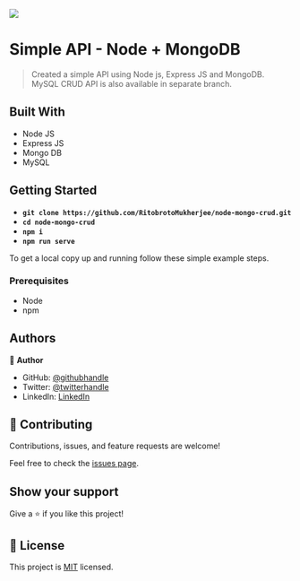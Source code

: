 ![](https://img.shields.io/badge/Ritobroto-Mukherjee-blueviolet?labelColor=yellow)

# Simple API - Node + MongoDB

> Created a simple API using Node js, Express JS and MongoDB. MySQL CRUD API is also available in separate branch.


## Built With

- Node JS
- Express JS
- Mongo DB
- MySQL


## Getting Started

- **`git clone https://github.com/RitobrotoMukherjee/node-mongo-crud.git`**
- **`cd node-mongo-crud`**
- **`npm i`**
- **`npm run serve`**

To get a local copy up and running follow these simple example steps.

### Prerequisites

- Node
- npm

## Authors

👤 **Author**

- GitHub: [@githubhandle](https://github.com/RitobrotoMukherjee)
- Twitter: [@twitterhandle](https://twitter.com/RitobrotoM3)
- LinkedIn: [LinkedIn](https://www.linkedin.com/in/ritobroto-m3)

## 🤝 Contributing

Contributions, issues, and feature requests are welcome!

Feel free to check the [issues page](../../issues/).

## Show your support

Give a ⭐️ if you like this project!

## 📝 License

This project is [MIT](./MIT) licensed.
